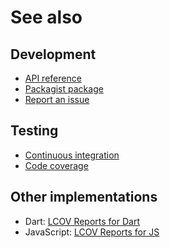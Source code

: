 # See also

## Development
- [API reference](https://dev.belin.io/lcov.php/api)
- [Packagist package](https://packagist.org/packages/cedx/lcov)
- [Report an issue](https://git.belin.io/cedx/lcov.php/issues)

## Testing
- [Continuous integration](https://travis-ci.com/cedx/lcov.php)
- [Code coverage](https://coveralls.io/github/cedx/lcov.php/)

## Other implementations
- Dart: [LCOV Reports for Dart](https://dev.belin.io/lcov.dart)
- JavaScript: [LCOV Reports for JS](https://dev.belin.io/lcov.js)
